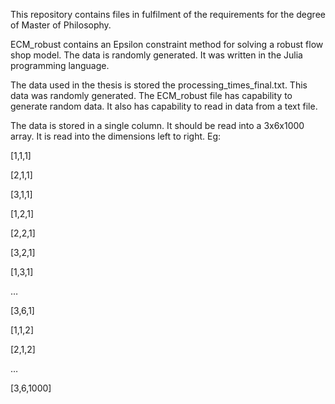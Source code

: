 This repository contains files in fulfilment of the requirements for the degree of Master of Philosophy. 

ECM_robust contains an Epsilon constraint method for solving a robust flow shop model. The data is randomly generated. It was written in the Julia programming language. 

The data used in the thesis is stored the processing_times_final.txt. This data was randomly generated. The ECM_robust file has capability to generate random data. It also has capability to read in data from a text file. 

The data is stored in a single column. It should be read into a 3x6x1000 array. It is read into the dimensions left to right. Eg: 

[1,1,1]

[2,1,1]

[3,1,1]

[1,2,1]

[2,2,1]

[3,2,1]

[1,3,1]

…

[3,6,1]

[1,1,2]

[2,1,2]

…

[3,6,1000]
